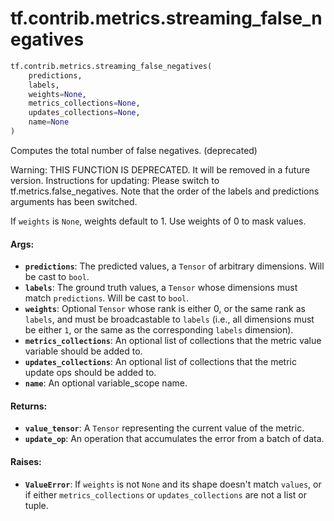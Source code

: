 <div itemscope itemtype="http://developers.google.com/ReferenceObject">
<meta itemprop="name" content="tf.contrib.metrics.streaming_false_negatives" />
<meta itemprop="path" content="Stable" />
</div>

# tf.contrib.metrics.streaming_false_negatives

``` python
tf.contrib.metrics.streaming_false_negatives(
    predictions,
    labels,
    weights=None,
    metrics_collections=None,
    updates_collections=None,
    name=None
)
```

Computes the total number of false negatives. (deprecated)

Warning: THIS FUNCTION IS DEPRECATED. It will be removed in a future version.
Instructions for updating:
Please switch to tf.metrics.false_negatives. Note that the order of the labels and predictions arguments has been switched.

If `weights` is `None`, weights default to 1. Use weights of 0 to mask values.

#### Args:

* <b>`predictions`</b>: The predicted values, a `Tensor` of arbitrary dimensions. Will
    be cast to `bool`.
* <b>`labels`</b>: The ground truth values, a `Tensor` whose dimensions must match
    `predictions`. Will be cast to `bool`.
* <b>`weights`</b>: Optional `Tensor` whose rank is either 0, or the same rank as
    `labels`, and must be broadcastable to `labels` (i.e., all dimensions must
    be either `1`, or the same as the corresponding `labels` dimension).
* <b>`metrics_collections`</b>: An optional list of collections that the metric value
    variable should be added to.
* <b>`updates_collections`</b>: An optional list of collections that the metric update
    ops should be added to.
* <b>`name`</b>: An optional variable_scope name.


#### Returns:

* <b>`value_tensor`</b>: A `Tensor` representing the current value of the metric.
* <b>`update_op`</b>: An operation that accumulates the error from a batch of data.


#### Raises:

* <b>`ValueError`</b>: If `weights` is not `None` and its shape doesn't match `values`,
    or if either `metrics_collections` or `updates_collections` are not a list
    or tuple.